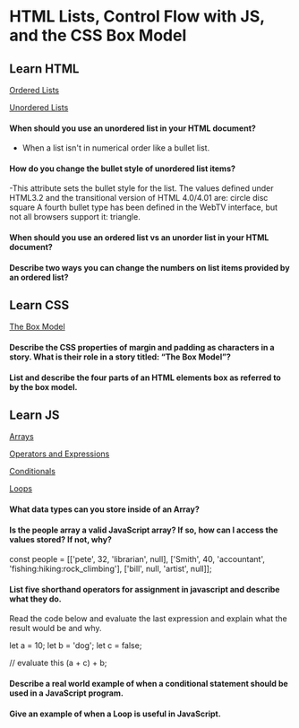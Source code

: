# HTML Lists, Control Flow with JS, and the CSS Box Model

## Learn HTML

[Ordered Lists](https://developer.mozilla.org/en-US/docs/Web/HTML/Element/ol)

[Unordered Lists](https://developer.mozilla.org/en-US/docs/Web/HTML/Element/ul)

#### When should you use an unordered list in your HTML document?

- When a list isn't in numerical order like a bullet list.

#### How do you change the bullet style of unordered list items?

-This attribute sets the bullet style for the list. The values defined under HTML3.2 and the transitional version of HTML 4.0/4.01 are:
circle
disc
square
A fourth bullet type has been defined in the WebTV interface, but not all browsers support it: triangle.

#### When should you use an ordered list vs an unorder list in your HTML document?

#### Describe two ways you can change the numbers on list items provided by an ordered list?

## Learn CSS

[The Box Model](https://developer.mozilla.org/en-US/docs/Learn/CSS/Building_blocks/The_box_model)

#### Describe the CSS properties of margin and padding as characters in a story. What is their role in a story titled: “The Box Model”?

#### List and describe the four parts of an HTML elements box as referred to by the box model.

## Learn JS

[Arrays](https://developer.mozilla.org/en-US/docs/Learn/JavaScript/First_steps/Arrays)

[Operators and Expressions](https://developer.mozilla.org/en-US/docs/Web/JavaScript/Guide/Expressions_and_Operators)

[Conditionals](https://developer.mozilla.org/en-US/docs/Learn/JavaScript/Building_blocks/conditionals)

[Loops](https://developer.mozilla.org/en-US/docs/Learn/JavaScript/Building_blocks/Looping_code)

#### What data types can you store inside of an Array?

#### Is the people array a valid JavaScript array? If so, how can I access the values stored? If not, why?

 const people = [['pete', 32, 'librarian', null], ['Smith', 40, 'accountant', 'fishing:hiking:rock_climbing'], ['bill', null, 'artist', null]];

#### List five shorthand operators for assignment in javascript and describe what they do.

Read the code below and evaluate the last expression and explain what the result would be and why.

 let a = 10;
 let b = 'dog';
 let c = false;

 // evaluate this
 (a + c) + b;

#### Describe a real world example of when a conditional statement should be used in a JavaScript program.

#### Give an example of when a Loop is useful in JavaScript.
